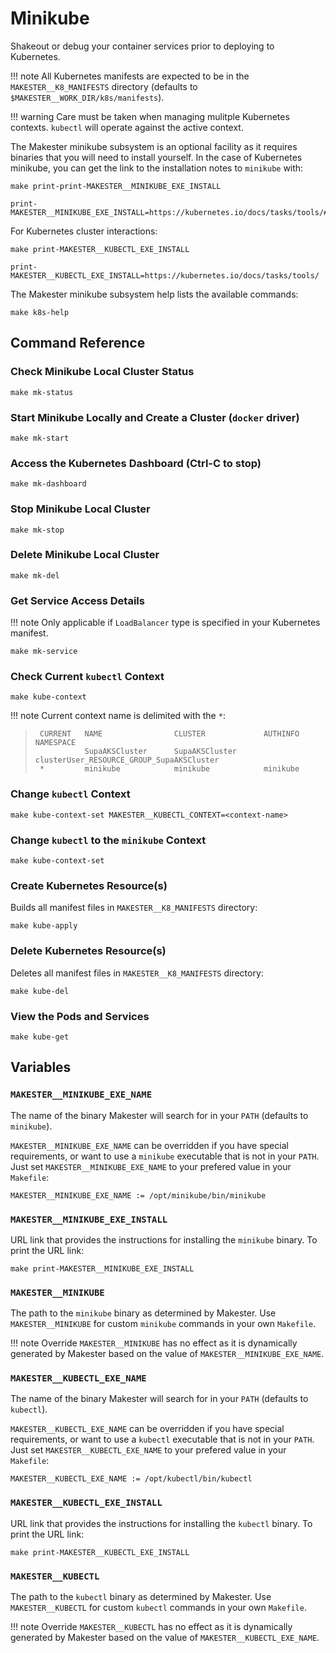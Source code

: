 # Minikube

Shakeout or debug your container services prior to deploying to Kubernetes.

!!! note
    All Kubernetes manifests are expected to be in the `MAKESTER__K8_MANIFESTS`
    directory (defaults to `$MAKESTER__WORK_DIR/k8s/manifests`).

!!! warning
    Care must be taken when managing mulitple Kubernetes contexts. `kubectl` will operate against
    the active context.

The Makester minikube subsystem is an optional facility as it requires binaries that you will need
to install yourself. In the case of Kubernetes minikube, you can get the link to the installation
notes to `minikube` with:
```
make print-print-MAKESTER__MINIKUBE_EXE_INSTALL
```
```
print-MAKESTER__MINIKUBE_EXE_INSTALL=https://kubernetes.io/docs/tasks/tools/#minikube
```

For Kubernetes cluster interactions:
```
make print-MAKESTER__KUBECTL_EXE_INSTALL
```
```
print-MAKESTER__KUBECTL_EXE_INSTALL=https://kubernetes.io/docs/tasks/tools/
```

The Makester minikube subsystem help lists the available commands:
```
make k8s-help
```

## Command Reference

### Check Minikube Local Cluster Status
```
make mk-status
```

### Start Minikube Locally and Create a Cluster (`docker` driver)
```
make mk-start
```

### Access the Kubernetes Dashboard (Ctrl-C to stop)
```
make mk-dashboard
```

### Stop Minikube Local Cluster
```
make mk-stop
```

### Delete Minikube Local Cluster
```
make mk-del
```

### Get Service Access Details
!!! note
    Only applicable if `LoadBalancer` type is specified in your Kubernetes manifest.
```
make mk-service
```

### Check Current `kubectl` Context
```
make kube-context
```
!!! note
    Current context name is delimited with the `*`:
> ```
>  CURRENT   NAME                CLUSTER             AUTHINFO                                          NAMESPACE
>            SupaAKSCluster      SupaAKSCluster      clusterUser_RESOURCE_GROUP_SupaAKSCluster
>  *         minikube            minikube            minikube
> ```

### Change `kubectl` Context
```
make kube-context-set MAKESTER__KUBECTL_CONTEXT=<context-name>
```

### Change `kubectl` to the `minikube` Context
```
make kube-context-set
```

### Create Kubernetes Resource(s)
Builds all manifest files in `MAKESTER__K8_MANIFESTS` directory:
```
make kube-apply
```

### Delete Kubernetes Resource(s)
Deletes all manifest files in `MAKESTER__K8_MANIFESTS` directory:
```
make kube-del
```

### View the Pods and Services
```
make kube-get
```

## Variables

### `MAKESTER__MINIKUBE_EXE_NAME`
The name of the binary Makester will search for in your `PATH` (defaults to `minikube`).

`MAKESTER__MINIKUBE_EXE_NAME` can be overridden if you have special requirements, or want to use a
`minikube` executable that is not in your `PATH`. Just set `MAKESTER__MINIKUBE_EXE_NAME` to your
prefered value in your `Makefile`:
```
MAKESTER__MINIKUBE_EXE_NAME := /opt/minikube/bin/minikube
```

### `MAKESTER__MINIKUBE_EXE_INSTALL`
URL link that provides the instructions for installing the `minikube` binary. To print the URL
link:
```
make print-MAKESTER__MINIKUBE_EXE_INSTALL
```

### `MAKESTER__MINIKUBE`
The path to the `minikube` binary as determined by Makester. Use `MAKESTER__MINIKUBE` for custom
`minikube` commands in your own `Makefile`.

!!! note
    Override `MAKESTER__MINIKUBE` has no effect as it is dynamically generated by Makester based on
    the value of `MAKESTER__MINIKUBE_EXE_NAME`.

### `MAKESTER__KUBECTL_EXE_NAME`
The name of the binary Makester will search for in your `PATH` (defaults to `kubectl`).

`MAKESTER__KUBECTL_EXE_NAME` can be overridden if you have special requirements, or want to use a
`kubectl` executable that is not in your `PATH`. Just set `MAKESTER__KUBECTL_EXE_NAME` to your
prefered value in your `Makefile`:
```
MAKESTER__KUBECTL_EXE_NAME := /opt/kubectl/bin/kubectl
```

### `MAKESTER__KUBECTL_EXE_INSTALL`
URL link that provides the instructions for installing the `kubectl` binary. To print the URL
link:
```
make print-MAKESTER__KUBECTL_EXE_INSTALL
```

### `MAKESTER__KUBECTL`
The path to the `kubectl` binary as determined by Makester. Use `MAKESTER__KUBECTL` for custom
`kubectl` commands in your own `Makefile`.

!!! note
    Override `MAKESTER__KUBECTL` has no effect as it is dynamically generated by Makester based on
    the value of `MAKESTER__KUBECTL_EXE_NAME`.
